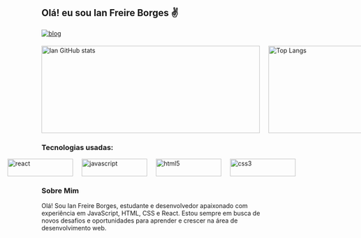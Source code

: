 ## Olá! eu sou Ian Freire Borges ✌️

[![blog](https://img.shields.io/badge/LinkedIn-0077B5?style=for-the-badge&logo=linkedin&logoColor=white)](https://www.linkedin.com/in/ian-borges-796458294/)

<div style="margin-top: 20px; display: flex; flex-direction: row; gap: 20px;  align-items: flex-start ">
    <img alt="Ian GitHub stats" src="https://github-readme-stats.vercel.app/api?username=ian-Freire-Borges&show_icons=true&theme=dark" style="width: 500px; height: 200px;"/>
    <img alt="Top Langs" src="https://github-readme-stats.vercel.app/api/top-langs/?username=ian-Freire-Borges&layout=donut&theme=dark" style="width: 400px; height: 200px;"/>
</div>

### Tecnologias usadas:

<div style="display: flex; margin-top: 10px; gap: 20px; justify-content: center; align-items: center">
    <img alt="react" src="https://img.shields.io/badge/react-%2320232a.svg?style=for-the-badge&logo=react&logoColor=%2361DAFB" style="width: 150px; height: 40px; object-fit: fill;"/>
    <img alt="javascript" src="https://img.shields.io/badge/javascript-%23323330.svg?style=for-the-badge&logo=javascript&logoColor=%23F7DF1E" style="width: 150px; height: 40px; object-fit: fill;"/>
    <img alt="html5" src="https://img.shields.io/badge/html5-%23E34F26.svg?style=for-the-badge&logo=html5&logoColor=white" style="width: 150px; height: 40px; object-fit: fill;"/>
    <img alt="css3" src="https://img.shields.io/badge/css3-%231572B6.svg?style=for-the-badge&logo=css3&logoColor=white" style="width: 150px; height: 40px; object-fit: fill;"/>
</div>

### Sobre Mim
Olá! Sou Ian Freire Borges, estudante e desenvolvedor apaixonado com experiência em JavaScript, HTML, CSS e React. Estou sempre em busca de novos desafios e oportunidades para aprender e crescer na área de desenvolvimento web.
